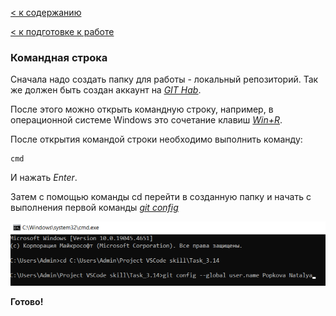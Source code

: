 [< к содержанию](./readme.md)

[< к подготовке к работе](./startwork.md)

### Командная строка

Сначала надо создать папку для работы - локальный репозиторий. Так же должен быть создан аккаунт на <u>*[GIT Hab](https://github.com)*</u>.

После этого можно открыть командную строку,   например, в операционной системе Windows это сочетание клавиш <u>*Win+R*</u>. 

После открытия командой строки необходимо выполнить команду: 
```bash=
cmd
```
И нажать *Enter*.

Затем с помощью команды cd перейти в созданную папку и начать с выполнения первой команды <u>*[git config](./config.md)*</u>

![Командная строка](./assets/comstr.png)

**Готово!**